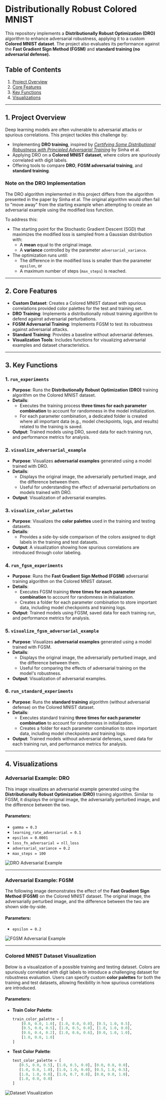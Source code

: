 # **Distributionally Robust Colored MNIST**

This repository implements a **Distributionally Robust Optimization (DRO)** algorithm to enhance adversarial robustness, applying it to a custom **Colored MNIST dataset**. The project also evaluates its performance against the **Fast Gradient Sign Method (FGSM)** and **standard training (no adversarial defense).**

## **Table of Contents**
1. [Project Overview](#1-project-overview)
2. [Core Features](#2-core-features)
3. [Key Functions](#3-key-functions)
4. [Visualizations](#4-visualizations)

---

## **1. Project Overview**

Deep learning models are often vulnerable to adversarial attacks or spurious correlations. This project tackles this challenge by:
- Implementing **DRO training**, inspired by [*Certifying Some Distributional Robustness with Principled Adversarial Training*](https://arxiv.org/abs/1710.10571) by Sinha et al.
- Applying DRO on a **Colored MNIST dataset**, where colors are spuriously correlated with digit labels.
- Offering tools to compare **DRO**, **FGSM adversarial training**, and **standard training**.

### **Note on the DRO Implementation**
The DRO algorithm implemented in this project differs from the algorithm presented in the paper by Sinha et al. The original algorithm would often fail to "move away" from the starting example when attempting to create an adversarial example using the modified loss function. 

To address this:
- The starting point for the Stochastic Gradient Descent (SGD) that maximizes the modified loss is sampled from a Gaussian distribution with:
  - A **mean** equal to the original image.
  - A **variance** controlled by the parameter `adversarial_variance`.
- The optimization runs until:
  - The difference in the modified loss is smaller than the parameter `epsilon`, or
  - A maximum number of steps (`max_steps`) is reached.

---

## **2. Core Features**

- **Custom Dataset**: Creates a Colored MNIST dataset with spurious correlations provided color palettes for the test and training set.
- **DRO Training**: Implements a distributionally robust training algorithm to defend against adversarial perturbations.
- **FGSM Adversarial Training**: Implements FGSM to test its robustness against adversarial attacks.
- **Standard Training**: Provides a baseline without adversarial defenses.
- **Visualization Tools**: Includes functions for visualizing adversarial examples and dataset characteristics.

---

## **3. Key Functions**

### 1. `run_experiments`
- **Purpose**: Runs the **Distributionally Robust Optimization (DRO)** training algorithm on the Colored MNIST dataset.
- **Details**:
  - Executes the training process **three times for each parameter combination** to account for randomness in the model initialization.
  - For each parameter combination, a dedicated folder is created where all important data (e.g., model checkpoints, logs, and results) related to the training is saved.
- **Output**: Trained models using DRO, saved data for each training run, and performance metrics for analysis.

### 2. `visualize_adversarial_example`
- **Purpose**: Visualizes **adversarial examples** generated using a model trained with DRO.
- **Details**:
  - Displays the original image, the adversarially perturbed image, and the difference between them.
  - Useful for understanding the effect of adversarial perturbations on models trained with DRO.
- **Output**: Visualization of adversarial examples.

### 3. `visualize_color_palettes`
- **Purpose**: Visualizes the **color palettes** used in the training and testing datasets.
- **Details**:
  - Provides a side-by-side comparison of the colors assigned to digit labels in the training and test datasets.
- **Output**: A visualization showing how spurious correlations are introduced through color labeling.

### 4. `run_fgsm_experiments`
- **Purpose**: Runs the **Fast Gradient Sign Method (FGSM)** adversarial training algorithm on the Colored MNIST dataset.
- **Details**:
  - Executes FGSM training **three times for each parameter combination** to account for randomness in initialization.
  - Creates a folder for each parameter combination to store important data, including model checkpoints and training logs.
- **Output**: Trained models using FGSM, saved data for each training run, and performance metrics for analysis.

### 5. `visualize_fgsm_adversarial_example`
- **Purpose**: Visualizes **adversarial examples** generated using a model trained with FGSM.
- **Details**:
  - Displays the original image, the adversarially perturbed image, and the difference between them.
  - Useful for comparing the effects of adversarial training on the model's robustness.
- **Output**: Visualization of adversarial examples.

### 6. `run_standard_experiments`
- **Purpose**: Runs the **standard training** algorithm (without adversarial defense) on the Colored MNIST dataset.
- **Details**:
  - Executes standard training **three times for each parameter combination** to account for randomness in initialization.
  - Creates a folder for each parameter combination to store important data, including model checkpoints and training logs.
- **Output**: Trained models without adversarial defenses, saved data for each training run, and performance metrics for analysis.

---

## **4. Visualizations**

### **Adversarial Example: DRO**
This image visualizes an adversarial example generated using the **Distributionally Robust Optimization (DRO)** training algorithm. Similar to FGSM, it displays the original image, the adversarially perturbed image, and the difference between the two.

#### Parameters:
- `gamma = 0.3`
- `learning_rate_adversarial = 0.1`
- `epsilon = 0.0001`
- `loss_fn_adversarial = nll_loss`
- `adversarial_variance = 0.2`
- `max_steps = 100`

![DRO Adversarial Example](images/adversarial_example_dro.png)

---

### **Adversarial Example: FGSM**
The following image demonstrates the effect of the **Fast Gradient Sign Method (FGSM)** on the Colored MNIST dataset. The original image, the adversarially perturbed image, and the difference between the two are shown side-by-side.

#### Parameters:
- `epsilon = 0.2`

![FGSM Adversarial Example](images/adversarial_example_fgsm.png)

---

### **Colored MNIST Dataset Visualization**
Below is a visualization of a possible training and testing dataset. Colors are spuriously correlated with digit labels to introduce a challenging dataset for robustness evaluation. Users can specify custom **color palettes** for both the training and test datasets, allowing flexibility in how spurious correlations are introduced.

#### Parameters:
- **Train Color Palette**:
  ```python
  train_color_palette = [
      [0.0, 0.0, 1.0], [1.0, 0.0, 0.0], [0.5, 1.0, 0.5], 
      [0.5, 0.0, 0.5], [1.0, 0.5, 0.0], [1.0, 1.0, 0.0], 
      [0.6, 0.4, 0.2], [1.0, 0.6, 0.6], [0.0, 1.0, 1.0], 
      [1.0, 0.0, 1.0]
  ]
- **Test Color Palette**:
   ```python
  test_color_palette = [
      [0.5, 0.0, 0.5], [1.0, 0.5, 0.0], [0.0, 0.8, 0.0], 
      [1.0, 0.0, 1.0], [1.0, 1.0, 0.0], [0.5, 1.0, 0.5], 
      [1.0, 1.0, 0.0], [1.0, 0.7, 0.8], [0.0, 0.0, 1.0], 
      [1.0, 0.0, 0.0]
  ]

![Dataset Visualization](images/color_palette.png)

